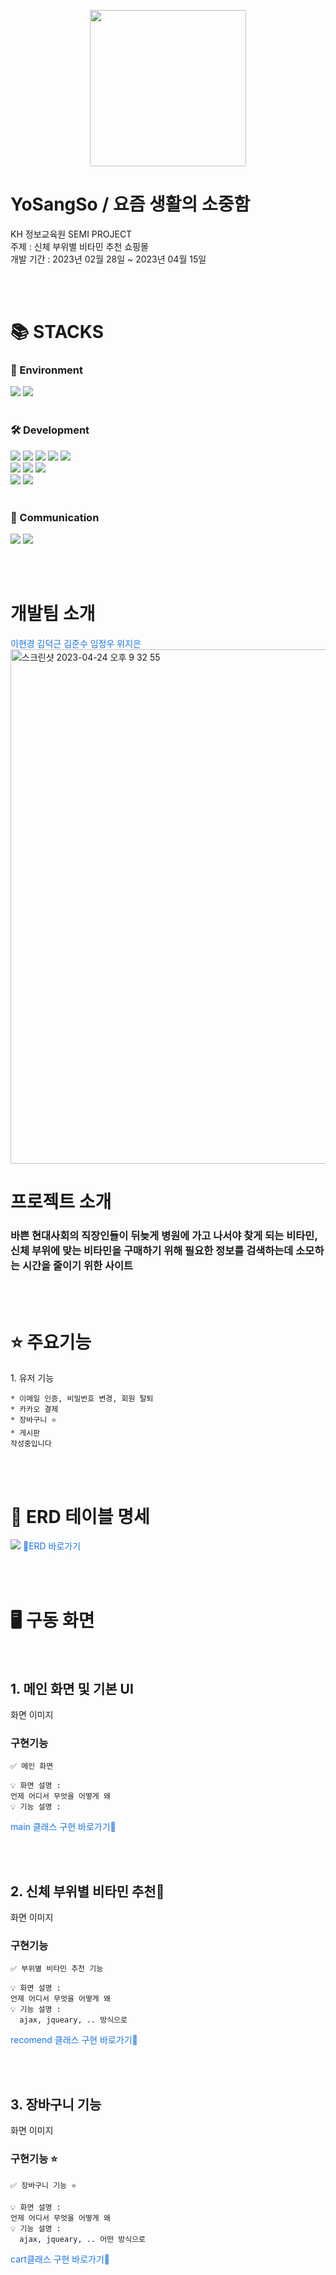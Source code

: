 <p align="center"><img width="250px" src="https://user-images.githubusercontent.com/84825191/234000186-313e49bf-bfae-472b-b186-97a2ed6af197.png" href="https://github.com/deokkeun/YoSangSo-main/tree/develop"></img></p>
<h1> YoSangSo / 요즘 생활의 소중함</h1>
<div>KH 정보교육원 SEMI PROJECT</div>
<div>주제 : 신체 부위별 비타민 추천 쇼핑몰</div>
<div>개발 기간 : 2023년 02월 28일 ~ 2023년 04월 15일</div>

<br><br>

<div align=left><h1>📚 STACKS</h1></div>
<div align=left> 
  <h3>🌱 Environment</h3>
  <img src="https://img.shields.io/badge/spring-6DB33F?style=for-the-badge&logo=spring&logoColor=white"> 
  <img src="https://img.shields.io/badge/VisualStudioCode-007acc?style=for-the-badge&logo=VisualStudioCode&logoColor=white"> 
  <br><br>

  <h3>🛠️ Development</h3>
  <img src="https://img.shields.io/badge/java-007396?style=for-the-badge&logo=java&logoColor=white"> 
  <img src="https://img.shields.io/badge/html5-E34F26?style=for-the-badge&logo=html5&logoColor=white"> 
  <img src="https://img.shields.io/badge/css-1572B6?style=for-the-badge&logo=css3&logoColor=white"> 
  <img src="https://img.shields.io/badge/javascript-F7DF1E?style=for-the-badge&logo=javascript&logoColor=black"> 
  <img src="https://img.shields.io/badge/jquery-0769AD?style=for-the-badge&logo=jquery&logoColor=white">
  <br>
  <img src="https://img.shields.io/badge/apache tomcat-F8DC75?style=for-the-badge&logo=apachetomcat&logoColor=white">
  <img src="https://img.shields.io/badge/oracle-F80000?style=for-the-badge&logo=oracle&logoColor=white"> 
  <img src="https://img.shields.io/badge/github-181717?style=for-the-badge&logo=github&logoColor=white">
  <br>
  <img src="https://img.shields.io/badge/fontawesome-339AF0?style=for-the-badge&logo=fontawesome&logoColor=white">
  <img src="https://img.shields.io/badge/bootstrap-7952B3?style=for-the-badge&logo=bootstrap&logoColor=white">
  <br><br>
  
  <h3>💬 Communication</h3>
  <img src="https://img.shields.io/badge/Notion-000000?style=for-the-badge&logo=Notion&logoColor=white">
  <img src="https://img.shields.io/badge/GoogleDrive-4285f4?style=for-the-badge&logo=GoogleDrive&logoColor=white">
</div>


<br><br>


<h1>개발팀 소개</h1>
<a href="" Style="text-decoration: none; color: #1A73E8;">이현경</a>
<a href="" Style="text-decoration: none; color: #1A73E8;">김덕근</a>
<a href="" Style="text-decoration: none; color: #1A73E8;">김준수</a>
<a href="" Style="text-decoration: none; color: #1A73E8;">임정우</a>
<a href="" Style="text-decoration: none; color: #1A73E8;">위지은</a>

<br>
<img width="823" alt="스크린샷 2023-04-24 오후 9 32 55" src="https://user-images.githubusercontent.com/84825191/233997224-90d751ca-430c-46a2-ae0e-54210b8fff1e.png">
<h1>프로젝트 소개</h1>
<h3>
바쁜 현대사회의 직장인들이 뒤늦게 병원에 가고 나서야 찾게 되는 비타민,
신체 부위에 맞는 비타민을 구매하기 위해 필요한 정보를 검색하는데 소모하는 시간을 줄이기 위한 사이트  
</h3>



<br><br>



<h1>⭐️ 주요기능</h1>
<div>1. 유저 기능</div>

```
* 이메일 인증, 비밀번호 변경, 회원 탈퇴
* 카카오 결제
* 장바구니 ⭐️
* 게시판
작성중입니다
```



<br><br>



<h1>🔑 ERD 테이블 명세</h1>
<img src="https://github.com/deokkeun/YoSangSo-main/assets/84825191/09b4823e-2e13-4b9c-8db5-722594b5b79f"/>
<a href="https://www.erdcloud.com/d/oQze9HxdMjbhNe2Zp" Style="text-decoration: none; color: #1A73E8;">ERD 바로가기</a>




<br><br>




<h1>🖥 구동 화면</h1>
<br>

<h2>1. 메인 화면 및 기본 UI</h2>
화면 이미지 
<h3>구현기능</h3>

```
✅ 메인 화면

💡 화면 설명 :
언제 어디서 무엇을 어떻게 왜
💡 기능 설명 :
```
<a href="" Style="text-decoration: none; color: #1A73E8;">main 클래스 구현 바로가기</a>



<br><br>



<h2>2. 신체 부위별 비타민 추천</h2>
화면 이미지 
<h3>구현기능</h3>

```
✅ 부위별 비타민 추천 기능
  
💡 화면 설명 :
언제 어디서 무엇을 어떻게 왜
💡 기능 설명 :
  ajax, jqueary, .. 방식으로
```
<a href="" Style="text-decoration: none; color: #1A73E8;">recomend 클래스 구현 바로가기</a>




<br><br>



<h2>3. 장바구니 기능</h2>
화면 이미지 
<h3>구현기능 ⭐️</h3>

```
✅ 장바구니 기능 ⭐️

💡 화면 설명 :
언제 어디서 무엇을 어떻게 왜
💡 기능 설명 :
  ajax, jqueary, .. 어떤 방식으로 
```
<a href="" Style="text-decoration: none; color: #1A73E8;">cart클래스 구현 바로가기</a>

<br><br>
